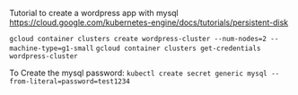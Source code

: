 Tutorial to create a wordpress app with mysql
https://cloud.google.com/kubernetes-engine/docs/tutorials/persistent-disk

`gcloud container clusters create wordpress-cluster --num-nodes=2 --machine-type=g1-small`
`gcloud container clusters get-credentials wordpress-cluster`

To Create the mysql password:
`kubectl create secret generic mysql --from-literal=password=test1234`